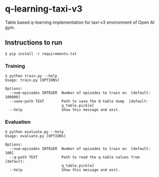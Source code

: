 # q-learning-taxi-v3

Table based q-learning implementation for taxi-v3 environment of Open AI gym.

## Instructions to run

```shell script
$ pip install -r requirements.txt
```

### Training
```shell script
$ python train.py --help
Usage: train.py [OPTIONS]

Options:
  --num-episodes INTEGER  Number of episodes to train on  [default: 100000]
  --save-path TEXT        Path to save the Q-table dump  [default:
                          q_table.pickle]
  --help                  Show this message and exit.
```

### Evaluation

```shell script
$ python evaluate.py --help
Usage: evaluate.py [OPTIONS]

Options:
  --num-episodes INTEGER  Number of episodes to train on  [default: 100]
  --q-path TEXT           Path to read the q-table values from  [default:
                          q_table.pickle]
  --help                  Show this message and exit.
```